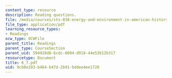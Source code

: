 ```yaml
---
content_type: resource
description: Reading questions.
file: /media/courses/sts-038-energy-and-environment-in-american-history-1705-2005-fall-2006/9cb0e103b464b47d2b91bddee4ee1720_6_7.pdf
file_type: application/pdf
learning_resource_types:
- Readings
ocw_type: OCWFile
parent_title: Readings
parent_type: CourseSection
parent_uid: 594928d8-6cdc-0094-d918-44e53612b317
resourcetype: Document
title: 6_7.pdf
uid: 9cb0e103-b464-b47d-2b91-bddee4ee1720
---
```

